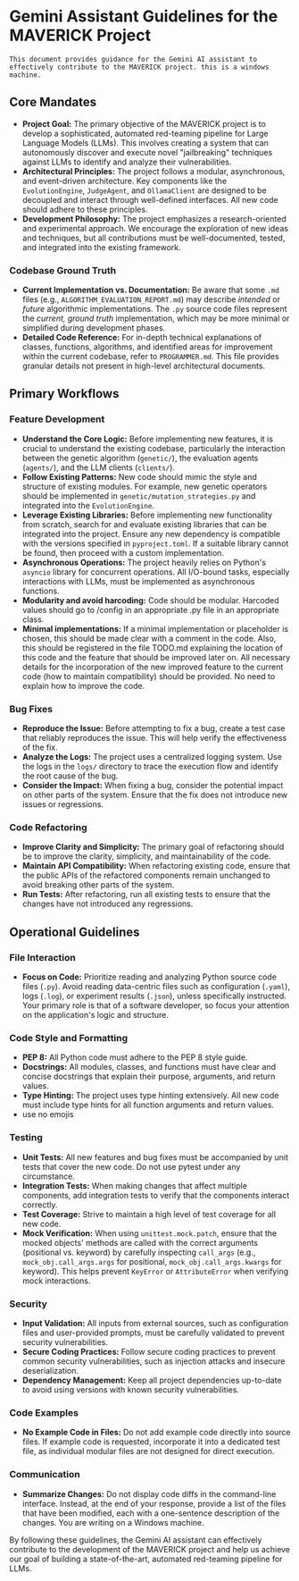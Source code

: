 # Gemini Assistant Guidelines for the MAVERICK Project

    This document provides guidance for the Gemini AI assistant to effectively contribute to the MAVERICK project. this is a windows machine.

## Core Mandates

- **Project Goal:** The primary objective of the MAVERICK project is to develop a sophisticated, automated red-teaming pipeline for Large Language Models (LLMs). This involves creating a system that can autonomously discover and execute novel "jailbreaking" techniques against LLMs to identify and analyze their vulnerabilities.
- **Architectural Principles:** The project follows a modular, asynchronous, and event-driven architecture. Key components like the `EvolutionEngine`, `JudgeAgent`, and `OllamaClient` are designed to be decoupled and interact through well-defined interfaces. All new code should adhere to these principles.
- **Development Philosophy:** The project emphasizes a research-oriented and experimental approach. We encourage the exploration of new ideas and techniques, but all contributions must be well-documented, tested, and integrated into the existing framework.

### Codebase Ground Truth

- **Current Implementation vs. Documentation:** Be aware that some `.md` files (e.g., `ALGORITHM_EVALUATION_REPORT.md`) may describe *intended* or *future* algorithmic implementations. The `.py` source code files represent the *current, ground truth* implementation, which may be more minimal or simplified during development phases.
- **Detailed Code Reference:** For in-depth technical explanations of classes, functions, algorithms, and identified areas for improvement within the current codebase, refer to `PROGRAMMER.md`. This file provides granular details not present in high-level architectural documents.

## Primary Workflows

### Feature Development
- **Understand the Core Logic:** Before implementing new features, it is crucial to understand the existing codebase, particularly the interaction between the genetic algorithm (`genetic/`), the evaluation agents (`agents/`), and the LLM clients (`clients/`).
- **Follow Existing Patterns:** New code should mimic the style and structure of existing modules. For example, new genetic operators should be implemented in `genetic/mutation_strategies.py` and integrated into the `EvolutionEngine`.
- **Leverage Existing Libraries:** Before implementing new functionality from scratch, search for and evaluate existing libraries that can be integrated into the project. Ensure any new dependency is compatible with the versions specified in `pyproject.toml`. If a suitable library cannot be found, then proceed with a custom implementation.
- **Asynchronous Operations:** The project heavily relies on Python's `asyncio` library for concurrent operations. All I/O-bound tasks, especially interactions with LLMs, must be implemented as asynchronous functions.
- **Modularity and avoid harcoding:** Code should be modular. Harcoded values should go to /config in an appropriate .py file in an appropriate class.
- **Minimal implementations:** If a minimal implementation or placeholder is chosen, this should be made clear with a comment in the code. Also, this should be registered in the file TODO.md explaining the location of this code and the feature that should be improved later on. All necessary details for the incorporation of the new improved feature to the current code (how to maintain compatibility) should be provided. No need to explain how to improve the code.


### Bug Fixes
- **Reproduce the Issue:** Before attempting to fix a bug, create a test case that reliably reproduces the issue. This will help verify the effectiveness of the fix.
- **Analyze the Logs:** The project uses a centralized logging system. Use the logs in the `logs/` directory to trace the execution flow and identify the root cause of the bug.
- **Consider the Impact:** When fixing a bug, consider the potential impact on other parts of the system. Ensure that the fix does not introduce new issues or regressions.

### Code Refactoring
- **Improve Clarity and Simplicity:** The primary goal of refactoring should be to improve the clarity, simplicity, and maintainability of the code.
- **Maintain API Compatibility:** When refactoring existing code, ensure that the public APIs of the refactored components remain unchanged to avoid breaking other parts of the system.
- **Run Tests:** After refactoring, run all existing tests to ensure that the changes have not introduced any regressions.

## Operational Guidelines

### File Interaction
- **Focus on Code:** Prioritize reading and analyzing Python source code files (`.py`). Avoid reading data-centric files such as configuration (`.yaml`), logs (`.log`), or experiment results (`.json`), unless specifically instructed. Your primary role is that of a software developer, so focus your attention on the application's logic and structure.

### Code Style and Formatting
- **PEP 8:** All Python code must adhere to the PEP 8 style guide.
- **Docstrings:** All modules, classes, and functions must have clear and concise docstrings that explain their purpose, arguments, and return values.
- **Type Hinting:** The project uses type hinting extensively. All new code must include type hints for all function arguments and return values.
- use no emojis

### Testing
- **Unit Tests:** All new features and bug fixes must be accompanied by unit tests that cover the new code. Do not use pytest under any circumstance.
- **Integration Tests:** When making changes that affect multiple components, add integration tests to verify that the components interact correctly.
- **Test Coverage:** Strive to maintain a high level of test coverage for all new code.
- **Mock Verification:** When using `unittest.mock.patch`, ensure that the mocked objects' methods are called with the correct arguments (positional vs. keyword) by carefully inspecting `call_args` (e.g., `mock_obj.call_args.args` for positional, `mock_obj.call_args.kwargs` for keyword). This helps prevent `KeyError` or `AttributeError` when verifying mock interactions.

### Security
- **Input Validation:** All inputs from external sources, such as configuration files and user-provided prompts, must be carefully validated to prevent security vulnerabilities.
- **Secure Coding Practices:** Follow secure coding practices to prevent common security vulnerabilities, such as injection attacks and insecure deserialization.
- **Dependency Management:** Keep all project dependencies up-to-date to avoid using versions with known security vulnerabilities.

### Code Examples
- **No Example Code in Files:** Do not add example code directly into source files. If example code is requested, incorporate it into a dedicated test file, as individual modular files are not designed for direct execution.

### Communication
- **Summarize Changes:** Do not display code diffs in the command-line interface. Instead, at the end of your response, provide a list of the files that have been modified, each with a one-sentence description of the changes. You are writing on a Windows machine.

By following these guidelines, the Gemini AI assistant can effectively contribute to the development of the MAVERICK project and help us achieve our goal of building a state-of-the-art, automated red-teaming pipeline for LLMs.